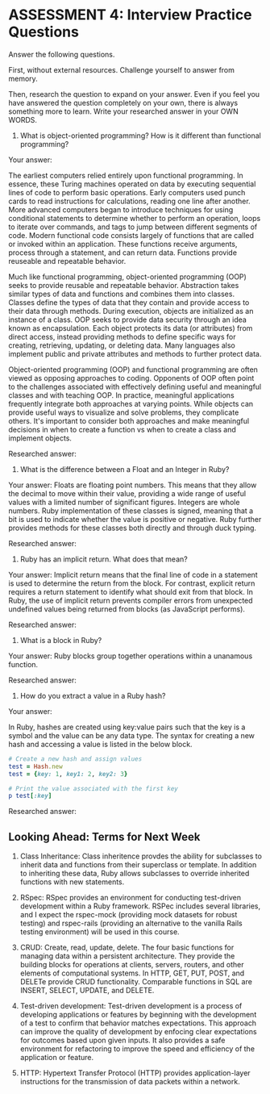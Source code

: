 # ASSESSMENT 4: Interview Practice Questions

Answer the following questions.

First, without external resources. Challenge yourself to answer from memory.

Then, research the question to expand on your answer. Even if you feel you have answered the question completely on your own, there is always something more to learn. Write your researched answer in your OWN WORDS.

1. What is object-oriented programming? How is it different than functional programming?

Your answer:

The earliest computers relied entirely upon functional programming. In essence, these Turing machines operated on data by executing sequential lines of code to perform basic operations. Early computers used punch cards to read instructions for calculations, reading one line after another. More advanced computers began to introduce techniques for using conditional statements to determine whether to perform an operation, loops to iterate over commands, and tags to jump between different segments of code. Modern functional code consists largely of functions that are called or invoked within an application. These functions receive arguments, process through a statement, and can return data. Functions provide reuseable and repeatable behavior.

Much like functional programming, object-oriented programming (OOP) seeks to provide reusable and repeatable behavior. Abstraction takes similar types of data and functions and combines them into classes. Classes define the types of data that they contain and provide access to their data through methods. During execution, objects are initialized as an instance of a class. OOP seeks to provide data security through an idea known as encapsulation. Each object protects its data (or attributes) from direct access, instead providing methods to define specific ways for creating, retrieving, updating, or deleting data. Many languages also implement public and private attributes and methods to further protect data. 

Object-oriented programming (OOP) and functional programming are often viewed as opposing approaches to coding. Opponents of OOP often point to the challenges associated with effectively defining useful and meaningful classes and with teaching OOP. In practice, meaningful applications frequently integrate both approaches at varying points. While objects can provide useful ways to visualize and solve problems, they complicate others. It's important to consider both approaches and make meaningful decisions in when to create a function vs when to create a class and implement objects.

Researched answer:



1. What is the difference between a Float and an Integer in Ruby?

Your answer: Floats are floating point numbers. This means that they allow the decimal to move within their value, providing a wide range of useful values with a limited number of significant figures. Integers are whole numbers. Ruby implementation of these classes is signed, meaning that a bit is used to indicate whether the value is positive or negative. Ruby further provides methods for these classes both directly and through duck typing.

Researched answer:

1. Ruby has an implicit return. What does that mean?

Your answer: Implicit return means that the final line of code in a statement is used to determine the return from the block. For contrast, explicit return requires a return statement to identify what should exit from that block. In Ruby, the use of implicit return prevents compiler errors from unexpected undefined values being returned from blocks (as JavaScript performs).

Researched answer:

1. What is a block in Ruby?

Your answer: Ruby blocks group together operations within a unanamous function.

Researched answer:

1. How do you extract a value in a Ruby hash?

Your answer:

In Ruby, hashes are created using key:value pairs such that the key is a symbol and the value can be any data type. The syntax for creating a new hash and accessing a value is listed in the below block.

```ruby
# Create a new hash and assign values
test = Hash.new
test = {key: 1, key1: 2, key2: 3}

# Print the value associated with the first key
p test[:key]
```

Researched answer:

## Looking Ahead: Terms for Next Week

1. Class Inheritance: Class inheritence provdes the ability for subclasses to inherit data and functions from their superclass or template. In addition to inheriting these data, Ruby allows subclasses to override inherited functions with new statements.

2. RSpec: RSpec provides an environment for conducting test-driven development within a Ruby framework. RSPec includes several libraries, and I expect the rspec-mock (providing mock datasets for robust testing) and rspec-rails (providing an alternative to the vanilla Rails testing environment) will be used in this course.

3. CRUD: Create, read, update, delete. The four basic functions for managing data within a persistent architecture. They provide the building blocks for operations at clients, servers, routers, and other elements of computational systems. In HTTP, GET, PUT, POST, and DELETe provide CRUD functionality. Comparable functions in SQL are INSERT, SELECT, UPDATE, and DELETE.

4. Test-driven development: Test-driven development is a process of developing applications or features by beginning with the development of a test to confirm that behavior matches expectations. This approach can improve the quality of development by enfocing clear expectations for outcomes based upon given inputs. It also provides a safe environment for refactoring to improve the speed and efficiency of the application or feature.

5. HTTP: Hypertext Transfer Protocol (HTTP) provides application-layer instructions for the transmission of data packets within a network.